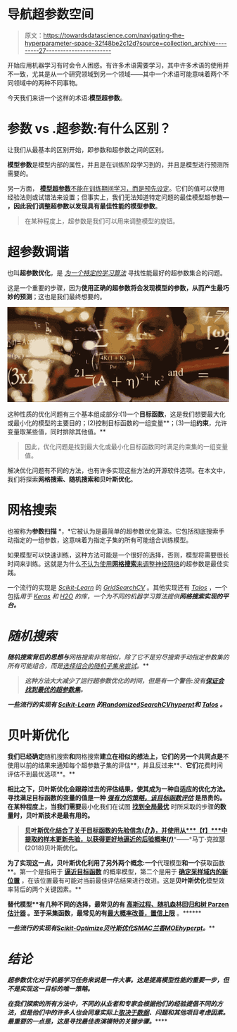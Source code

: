# 导航超参数空间

> 原文：<https://towardsdatascience.com/navigating-the-hyperparameter-space-32f48be2c12d?source=collection_archive---------27----------------------->

开始应用机器学习有时会令人困惑。有许多术语需要学习，其中许多术语的使用并不一致，尤其是从一个研究领域到另一个领域——其中一个术语可能意味着两个不同领域中的两种不同事物。

今天我们来讲一个这样的术语:**模型超参数**。

# 参数 vs .超参数:有什么区别？

让我们从最基本的区别开始，即参数和超参数之间的区别。

**模型参数**是模型内部的属性，并且是在训练阶段学习到的，并且是模型进行预测所需要的。

另一方面， [**模型超参数**不能在训练期间学习，而是预先设定](https://machinelearningmastery.com/difference-between-a-parameter-and-a-hyperparameter/)。它们的值可以使用经验法则或试错法来设置；但事实上，我们无法知道特定问题的最佳模型超参数— **，因此我们调整超参数以发现具有最佳性能的模型参数**。

> 在某种程度上，超参数是我们可以用来调整模型的旋钮。

# 超参数调谐

也叫**超参数优化**，是 [*为一个特定的学习算法*](https://en.wikipedia.org/wiki/Hyperparameter_optimization) 寻找性能最好的超参数集合的问题。

这是一个重要的步骤，因为**使用正确的超参数将会发现模型的参数，从而产生最巧妙的预测**；这也是我们最终想要的。

![](img/6c412631ef2552bb57ff9c6c2ec192d4.png)

这种性质的优化问题有三个基本组成部分:(1)一个**目标函数**，这是我们想要最大化或最小化的模型的主要目的；(2)控制目标函数的一组变量**；(3)一组**约束**，允许变量取某些值，同时排除其他值。**

> 因此，优化问题是找到最大化或最小化目标函数同时满足约束集的一组变量值。

解决优化问题有不同的方法，也有许多实现这些方法的开源软件选项。在本文中，我们将探索**网格搜索、随机搜索和贝叶斯优化**。

# 网格搜索

也被称为**参数扫描** *，*它被认为是最简单的超参数优化算法。它包括彻底搜索手动指定的一组参数，这意味着为指定子集的所有可能组合训练模型。

如果模型可以快速训练，这种方法可能是一个很好的选择，否则，模型将需要很长时间来训练。这就是为什么[不认为使用**网格搜索**来调整神经网络](http://neupy.com/2016/12/17/hyperparameter_optimization_for_neural_networks.html)的超参数是最佳实践。

一个流行的实现是 [*Scikit-Learn*](https://scikit-learn.org/stable/modules/grid_search.html#grid-search) 的 [*GridSearchCV*](https://scikit-learn.org/stable/modules/generated/sklearn.model_selection.GridSearchCV.html#sklearn.model_selection.GridSearchCV) 。其他实现还有 [*Talos*](https://github.com/autonomio/talos) ，一个包括[](/hyperparameter-optimization-with-keras-b82e6364ca53)*用于 [*Keras*](https://keras.io/) 和 [*H2O*](http://docs.h2o.ai/h2o/latest-stable/h2o-docs/welcome.html) 的库，一个为不同的机器学习算法提供[](http://docs.h2o.ai/h2o/latest-stable/h2o-docs/grid-search.html)**网格搜索实现的平台。***

# ***随机搜索***

*****随机搜索**背后的思想与**网格搜索**非常相似，除了它不是穷尽搜索手动指定参数集的所有可能组合，而是[选择组合的随机子集来尝试](http://neupy.com/2016/12/17/hyperparameter_optimization_for_neural_networks.html)。***

> ***这种方法大大减少了运行超参数优化的时间，但是有一个警告:没有[保证会找到最优的超参数集](/hyperparameter-tuning-c5619e7e6624)。***

***一些流行的实现有 [*Scikit-Learn*](https://scikit-learn.org/stable/index.html) 的[*RandomizedSearchCV*](https://scikit-learn.org/stable/modules/generated/sklearn.model_selection.RandomizedSearchCV.html#sklearn.model_selection.RandomizedSearchCV)[*hyperpt*](https://github.com/hyperopt/hyperopt)和 [*Talos*](https://github.com/autonomio/talos) 。***

# **贝叶斯优化**

**我们已经确定**随机搜索**和**网格搜索**建立在相似的想法上，它们的另一个共同点是**不使用以前的结果来通知每个超参数子集的评估**，并且反过来**、**它们**花费时间评估不到最优选项**。**

**相比之下，**贝叶斯优化**会跟踪过去的评估结果，使其成为一种自适应的优化方法。寻找满足目标函数的变量的值是一种 [*强有力的策略，该目标函数评估*](https://arxiv.org/pdf/1012.2599.pdf) 是昂贵的。在某种程度上，当我们需要**最小化我们在试图 [**找到全局最优**](https://arxiv.org/pdf/1012.2599.pdf) 时所采取的步骤**的数量时，贝叶斯技术是最有用的。**

> **[贝叶斯优化结合了关于目标函数的先验信念(***【f】***)，并使用从***【f】***中提取的样本更新先验，以获得更好地逼近的后验概率(***f)***](http://krasserm.github.io/2018/03/21/bayesian-optimization/)***——***马丁·克拉瑟(2018)贝叶斯优化。**

**为了实现这一点，**贝叶斯优化**利用了另外两个概念:一个**代理模型**和一个**获取函数**。第一个是指用于 [**逼近目标函数**](https://arxiv.org/pdf/1012.2599.pdf) 的概率模型，第二个是用于 [**确定采样域内的新位置**](https://arxiv.org/pdf/1012.2599.pdf) ，在该位置最有可能对当前最佳评估结果进行改进。这是**贝叶斯优化**模型效率背后的两个关键因素。**

****替代模型**有几种不同的选择，最常见的有 [**高斯过程、随机森林回归和树 Parzen 估计器**](https://app.sigopt.com/static/pdf/SigOpt_Bayesian_Optimization_Primer.pdf) 。至于采集函数，最常见的有[](https://arxiv.org/pdf/1012.2599.pdf)****[**最大概率改善，置信上限**](http://krasserm.github.io/2018/03/21/bayesian-optimization/) 。******

******一些流行的实现有[*Scikit-Optimize*](https://github.com/scikit-optimize/scikit-optimize)*[*贝叶斯优化*](https://scikit-optimize.github.io/notebooks/bayesian-optimization.html)[*SMAC*](https://github.com/automl/SMAC3)[*兰香*](https://github.com/JasperSnoek/spearmint)[*MOE*](https://github.com/Yelp/MOE)[*hyperpt*](https://github.com/hyperopt/hyperopt)。*******

# *****结论*****

*****超参数优化对于机器学习任务来说是一件大事。这是提高模型性能的重要一步，但不是实现这一目标的唯一策略。*****

*****在我们探索的所有方法中，不同的从业者和专家会根据他们的经验提倡不同的方法，但是他们中的许多人也会同意实际上[取决于数据](https://stats.stackexchange.com/questions/302891/hyper-parameters-tuning-random-search-vs-bayesian-optimization)、问题和其他项目考虑因素。最重要的一点是，这是寻找最佳表演模特的**关键步骤。*******